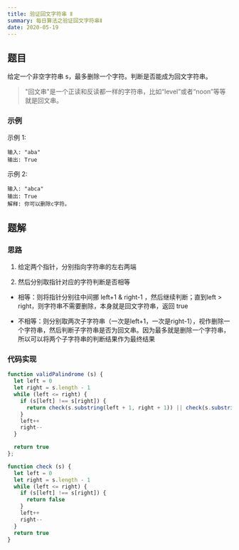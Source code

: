 ```yaml
---
title: 验证回文字符串 Ⅱ
summary: 每日算法之验证回文字符串Ⅱ
date: 2020-05-19
---
```


## 题目

给定一个非空字符串 s，最多删除一个字符。判断是否能成为回文字符串。

> "回文串"是一个正读和反读都一样的字符串，比如“level”或者“noon”等等就是回文串。

### 示例

示例 1:

```
输入: "aba"
输出: True
```

示例 2:

```
输入: "abca"
输出: True
解释: 你可以删除c字符。
```

## 题解

### 思路

1. 给定两个指针，分别指向字符串的左右两端

2. 然后分别取指针对应的字符判断是否相等

- 相等：则将指针分别往中间挪 left+1 & right-1 ，然后继续判断；直到left > right，则字符串不需要删除，本身就是回文字符串，返回 true

- 不相等：则分别取两次子字符串（一次是left+1，一次是right-1），视作删除一个字符串，然后判断子字符串是否为回文串。因为最多就是删除一个字符串，所以可以将两个子字符串的判断结果作为最终结果

### 代码实现

```js
function validPalindrome (s) {
  let left = 0
  let right = s.length - 1
  while (left <= right) {
    if (s[left] !== s[right]) {
      return check(s.substring(left + 1, right + 1)) || check(s.substring(left, right))
    }
    left++
    right--
  }

  return true
};

function check (s) {
  let left = 0
  let right = s.length - 1
  while (left <= right) {
    if (s[left] !== s[right]) {
      return false
    }
    left++
    right--
  }
  return true
}
```
